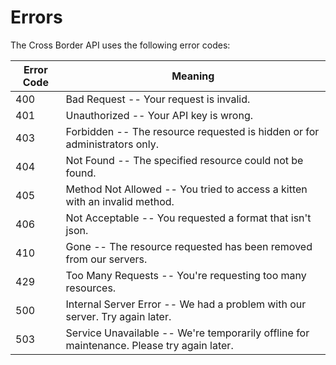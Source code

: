 # Errors

The Cross Border API uses the following error codes:


Error Code | Meaning
---------- | -------
400 | Bad Request -- Your request is invalid.
401 | Unauthorized -- Your API key is wrong.
403 | Forbidden -- The resource requested is hidden or for administrators only.
404 | Not Found -- The specified resource could not be found.
405 | Method Not Allowed -- You tried to access a kitten with an invalid method.
406 | Not Acceptable -- You requested a format that isn't json.
410 | Gone -- The resource requested has been removed from our servers.
429 | Too Many Requests -- You're requesting too many resources.
500 | Internal Server Error -- We had a problem with our server. Try again later.
503 | Service Unavailable -- We're temporarily offline for maintenance. Please try again later.
